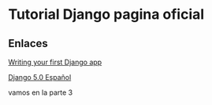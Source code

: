 # Tutorial Django pagina oficial

## Enlaces

[Writing your first Django app](https://docs.djangoproject.com/en/5.1/intro/tutorial01/)

[Django 5.0  Español](https://runebook.dev/es/docs/django/-index-)



vamos en la parte 3
